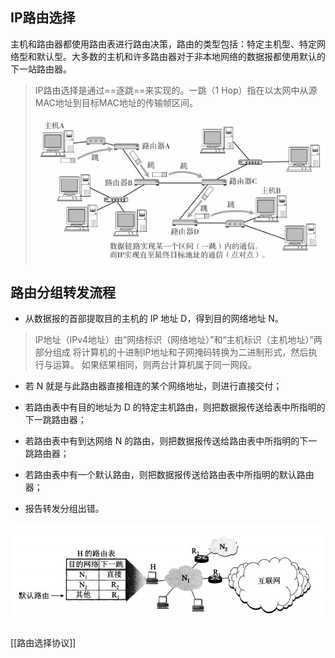 
## IP路由选择

主机和路由器都使用路由表进行路由决策，路由的类型包括：特定主机型、特定网络型和默认型。大多数的主机和许多路由器对于非本地网络的数据报都使用默认的下一站路由器。

> IP路由选择是通过==逐跳==来实现的。一跳（1 Hop）指在以太网中从源MAC地址到目标MAC地址的传输帧区间。
> 
> ![](assets/image-20200715164210496.png)


## 路由分组转发流程

- 从数据报的首部提取目的主机的 IP 地址 D，得到目的网络地址 N。

> IP地址（IPv4地址）由“网络标识（网络地址）”和“主机标识（主机地址）”两部分组成
> 将计算机的十进制IP地址和子网掩码转换为二进制形式，然后执行与运算。 如果结果相同，则两台计算机属于同一网段。

- 若 N 就是与此路由器直接相连的某个网络地址，则进行直接交付；

- 若路由表中有目的地址为 D 的特定主机路由，则把数据报传送给表中所指明的下一跳路由器；

- 若路由表中有到达网络 N 的路由，则把数据报传送给路由表中所指明的下一跳路由器；

- 若路由表中有一个默认路由，则把数据报传送给路由表中所指明的默认路由器；

- 报告转发分组出错。

![](assets/image-20200729143545044.png)

[[路由选择协议]]